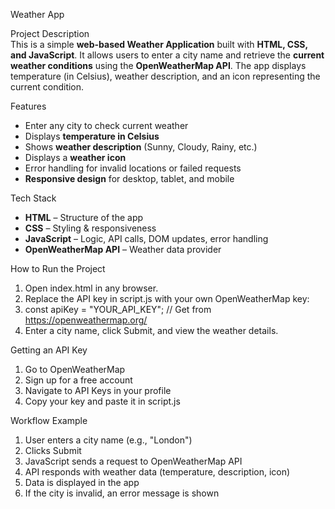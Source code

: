 Weather App  

 Project Description  
This is a simple **web-based Weather Application** built with **HTML, CSS, and JavaScript**. It allows users to enter a city name and retrieve the **current weather conditions** using the **OpenWeatherMap API**. The app displays temperature (in Celsius), weather description, and an icon representing the current condition.  



   Features  
-  Enter any city to check current weather  
-  Displays **temperature in Celsius**  
-  Shows **weather description** (Sunny, Cloudy, Rainy, etc.)  
-  Displays a **weather icon**  
-  Error handling for invalid locations or failed requests  
-  **Responsive design** for desktop, tablet, and mobile  



  Tech Stack  
- **HTML** – Structure of the app  
- **CSS** – Styling & responsiveness  
- **JavaScript** – Logic, API calls, DOM updates, error handling  
- **OpenWeatherMap API** – Weather data provider  



 
How to Run the Project  

1.	Open index.html in any browser.
2.	Replace the API key in script.js with your own OpenWeatherMap key:
3.	const apiKey = "YOUR_API_KEY"; // Get from https://openweathermap.org/
4.	Enter a city name, click Submit, and view the weather details.

Getting an API Key
1.	Go to OpenWeatherMap
2.	Sign up for a free account
3.	Navigate to API Keys in your profile
4.	Copy your key and paste it in script.js

Workflow Example
1.	User enters a city name (e.g., "London")
2.	Clicks Submit
3.	JavaScript sends a request to OpenWeatherMap API
4.	API responds with weather data (temperature, description, icon)
5.	Data is displayed in the app
6.	If the city is invalid, an error message is shown

